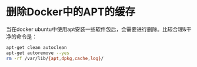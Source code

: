 # 删除Docker中的APT的缓存

当在docker ubuntu中使用apt安装一些软件包后，会需要进行删除。比较合理&干净的命令是：

````bash
apt-get clean autoclean
apt-get autoremove --yes
rm -rf /var/lib/{apt,dpkg,cache,log}/
````

